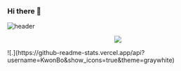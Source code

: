 ### Hi there 👋

![header](https://capsule-render.vercel.app/api?type=waving&color=auto&height=300&section=header&text=Heavensbee%20Github&fontSize=90)

<p align="center">
  <a href="https://0heavensbee.tistory.com/" target="_blank"><img src="https://img.shields.io/badge/Tistory-535D6C?style=flat-square&logo=Tistory&logoColor=white"/></a>
</p>
<p>
![.](https://github-readme-stats.vercel.app/api?username=KwonBo&show_icons=true&theme=graywhite)
</p>
